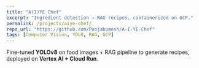 ```yaml
---
title: "A(I)YE Chef"
excerpt: "Ingredient detection → RAG recipes, containerized on GCP."
permalink: /projects/aiye-chef/
repo_url: "https://github.com/Poojabumesh/A-I-YE-Chef"
tags: [Computer Vision, YOLO, RAG, GCP]
---
```

Fine-tuned **YOLOv8** on food images + RAG pipeline to generate recipes, deployed on **Vertex AI + Cloud Run**.
